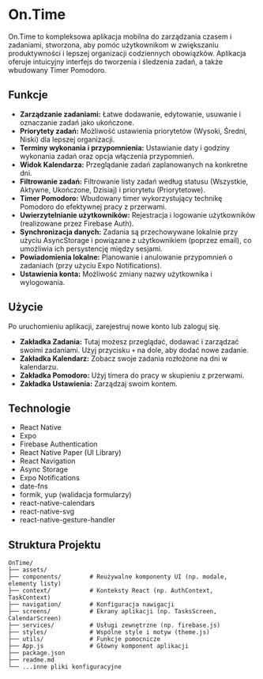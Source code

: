 # On.Time

On.Time to kompleksowa aplikacja mobilna do zarządzania czasem i zadaniami, stworzona, aby pomóc użytkownikom w zwiększaniu produktywności i lepszej organizacji codziennych obowiązków. Aplikacja oferuje intuicyjny interfejs do tworzenia i śledzenia zadań, a także wbudowany Timer Pomodoro.

## Funkcje

*   **Zarządzanie zadaniami:** Łatwe dodawanie, edytowanie, usuwanie i oznaczanie zadań jako ukończone.
*   **Priorytety zadań:** Możliwość ustawienia priorytetów (Wysoki, Średni, Niski) dla lepszej organizacji.
*   **Terminy wykonania i przypomnienia:** Ustawianie daty i godziny wykonania zadań oraz opcja włączenia przypomnień.
*   **Widok Kalendarza:** Przeglądanie zadań zaplanowanych na konkretne dni.
*   **Filtrowanie zadań:** Filtrowanie listy zadań według statusu (Wszystkie, Aktywne, Ukończone, Dzisiaj) i priorytetu (Priorytetowe).
*   **Timer Pomodoro:** Wbudowany timer wykorzystujący technikę Pomodoro do efektywnej pracy z przerwami.
*   **Uwierzytelnianie użytkowników:** Rejestracja i logowanie użytkowników (realizowane przez Firebase Auth).
*   **Synchronizacja danych:** Zadania są przechowywane lokalnie przy użyciu AsyncStorage i powiązane z użytkownikiem (poprzez email), co umożliwia ich persystencję między sesjami.
*   **Powiadomienia lokalne:** Planowanie i anulowanie przypomnień o zadaniach (przy użyciu Expo Notifications).
*   **Ustawienia konta:** Możliwość zmiany nazwy użytkownika i wylogowania.

## Użycie

Po uruchomieniu aplikacji, zarejestruj nowe konto lub zaloguj się.

*   **Zakładka Zadania:** Tutaj możesz przeglądać, dodawać i zarządzać swoimi zadaniami. Użyj przycisku `+` na dole, aby dodać nowe zadanie.
*   **Zakładka Kalendarz:** Zobacz swoje zadania rozłożone na dni w kalendarzu.
*   **Zakładka Pomodoro:** Użyj timera do pracy w skupieniu z przerwami.
*   **Zakładka Ustawienia:** Zarządzaj swoim kontem.

## Technologie

*   React Native
*   Expo
*   Firebase Authentication
*   React Native Paper (UI Library)
*   React Navigation
*   Async Storage
*   Expo Notifications
*   date-fns
*   formik, yup (walidacja formularzy)
*   react-native-calendars
*   react-native-svg
*   react-native-gesture-handler

## Struktura Projektu

```
OnTime/
├── assets/
├── components/        # Reużywalne komponenty UI (np. modale, elementy listy)
├── context/           # Konteksty React (np. AuthContext, TaskContext)
├── navigation/        # Konfiguracja nawigacji
├── screens/           # Ekrany aplikacji (np. TasksScreen, CalendarScreen)
├── services/          # Usługi zewnętrzne (np. firebase.js)
├── styles/            # Wspólne style i motyw (theme.js)
├── utils/             # Funkcje pomocnicze
├── App.js             # Główny komponent aplikacji
├── package.json
├── readme.md
└── ...inne pliki konfiguracyjne
```
